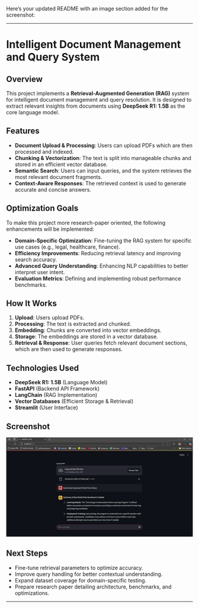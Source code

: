 Here’s your updated README with an image section added for the screenshot:

---

# Intelligent Document Management and Query System

## Overview
This project implements a **Retrieval-Augmented Generation (RAG)** system for intelligent document management and query resolution. It is designed to extract relevant insights from documents using **DeepSeek R1: 1.5B** as the core language model.

## Features
- **Document Upload & Processing**: Users can upload PDFs which are then processed and indexed.
- **Chunking & Vectorization**: The text is split into manageable chunks and stored in an efficient vector database.
- **Semantic Search**: Users can input queries, and the system retrieves the most relevant document fragments.
- **Context-Aware Responses**: The retrieved context is used to generate accurate and concise answers.

## Optimization Goals
To make this project more research-paper oriented, the following enhancements will be implemented:
- **Domain-Specific Optimization**: Fine-tuning the RAG system for specific use cases (e.g., legal, healthcare, finance).
- **Efficiency Improvements**: Reducing retrieval latency and improving search accuracy.
- **Advanced Query Understanding**: Enhancing NLP capabilities to better interpret user intent.
- **Evaluation Metrics**: Defining and implementing robust performance benchmarks.

## How It Works
1. **Upload**: Users upload PDFs.
2. **Processing**: The text is extracted and chunked.
3. **Embedding**: Chunks are converted into vector embeddings.
4. **Storage**: The embeddings are stored in a vector database.
5. **Retrieval & Response**: User queries fetch relevant document sections, which are then used to generate responses.

## Technologies Used
- **DeepSeek R1: 1.5B** (Language Model)
- **FastAPI** (Backend API Framework)
- **LangChain** (RAG Implementation)
- **Vector Databases** (Efficient Storage & Retrieval)
- **Streamlit** (User Interface)

## Screenshot
![App Screenshot](Screenshot_Prototype.png)  

## Next Steps
- Fine-tune retrieval parameters to optimize accuracy.
- Improve query handling for better contextual understanding.
- Expand dataset coverage for domain-specific testing.
- Prepare research paper detailing architecture, benchmarks, and optimizations.

---
